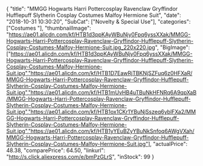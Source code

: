{
	"title": "MMGG Hogwarts Harri Pottercosplay Ravenclaw Gryffindor Hufflepuff Slytherin Cosplay Costumes Malfoy Hermione Suit",
	"date": "2018-10-31 10:30:20",
	"SubCat": ["Novelty & Special Use"],
	"categories": ["Costumes "],
	"thumbnailImage": "https://ae01.alicdn.com/kf/HTB1d3ppKAyWBuNjy0Fpq6yssXXak/MMGG-Hogwarts-Harri-Pottercosplay-Ravenclaw-Gryffindor-Hufflepuff-Slytherin-Cosplay-Costumes-Malfoy-Hermione-Suit.jpg_220x220.jpg",
	"BigImage": ["https://ae01.alicdn.com/kf/HTB1d3ppKAyWBuNjy0Fpq6yssXXak/MMGG-Hogwarts-Harri-Pottercosplay-Ravenclaw-Gryffindor-Hufflepuff-Slytherin-Cosplay-Costumes-Malfoy-Hermione-Suit.jpg","https://ae01.alicdn.com/kf/HTB1D7EawRjTBKNjSZFuq6z0HFXaR/MMGG-Hogwarts-Harri-Pottercosplay-Ravenclaw-Gryffindor-Hufflepuff-Slytherin-Cosplay-Costumes-Malfoy-Hermione-Suit.jpg","https://ae01.alicdn.com/kf/HTB1mUvHB4uTBuNkHFNRq6A9qpXaB/MMGG-Hogwarts-Harri-Pottercosplay-Ravenclaw-Gryffindor-Hufflepuff-Slytherin-Cosplay-Costumes-Malfoy-Hermione-Suit.jpg","https://ae01.alicdn.com/kf/HTB1ox1CKr1YBuNjSszeq6yblFXa2/MMGG-Hogwarts-Harri-Pottercosplay-Ravenclaw-Gryffindor-Hufflepuff-Slytherin-Cosplay-Costumes-Malfoy-Hermione-Suit.jpg","https://ae01.alicdn.com/kf/HTB1yYEuBZyYBuNkSnfoq6AWgVXah/MMGG-Hogwarts-Harri-Pottercosplay-Ravenclaw-Gryffindor-Hufflepuff-Slytherin-Cosplay-Costumes-Malfoy-Hermione-Suit.jpg"],
	"actualPrice": 48.38,
	"comparePrice": 64.50,
	"linkurl": "http://s.click.aliexpress.com/e/bmPzGLrS",
	"inStock": 99
}
